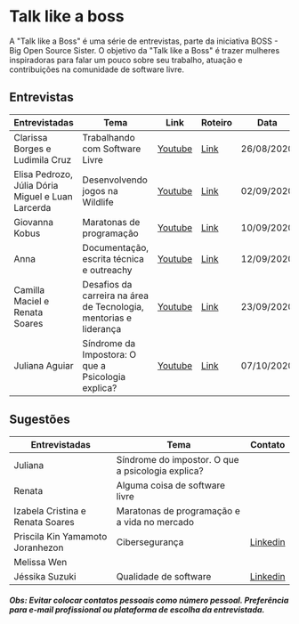 # Talk like a boss

A "Talk like a Boss" é uma série de entrevistas, parte da iniciativa BOSS - Big Open Source Sister.
O objetivo da "Talk like a Boss" é trazer mulheres inspiradoras para falar um pouco sobre seu trabalho,
atuação e contribuições na comunidade de software livre.

## Entrevistas
| Entrevistadas   | Tema                                   | Link    | Roteiro | Data |
| --------------- | -------------------------------------- | ------- | ------- | ---- |
| Clarissa Borges e Ludimila Cruz | Trabalhando com Software Livre | [Youtube](https://youtu.be/VLYOrJexZGI)  | [Link](https://github.com/BOSS-BigOpenSourceSister/BigSister/blob/main/talk_like_a_boss/roteiros/doc_opensource_clarissaeludi.md)| 26/08/2020 |
| Elisa Pedrozo, Júlia Dória Miguel e Luan Larcerda | Desenvolvendo jogos na Wildlife | [Youtube](https://youtu.be/6du9815E5eM)  | [Link](https://github.com/BOSS-BigOpenSourceSister/BigSister/blob/main/talk_like_a_boss/roteiros/doc_wildlife.md)| 02/09/2020 |
| Giovanna Kobus  | Maratonas de programação | [Youtube](https://youtu.be/SmfqY9EsXUg)  | [Link](https://github.com/BOSS-BigOpenSourceSister/BigSister/blob/main/talk_like_a_boss/roteiros/maratona_giovanna.md) | 10/09/2020 |
| Anna | Documentação, escrita técnica e outreachy | [Youtube](https://www.youtube.com/watch?v=QgcXR94SMtA&list=PLFFHHqnY3q2FLjtGKYuI-V-z9u7jzBOb_&index=4&t=1s)  | [Link](https://github.com/BOSS-BigOpenSourceSister/BigSister/blob/main/talk_like_a_boss/roteiros/doc_outreachy_anna.md) | 12/09/2020 |
| Camilla Maciel e Renata Soares | Desafios da carreira na área de Tecnologia, mentorias e liderança | [Youtube](https://www.youtube.com/watch?v=YQMH11KXDCA&feature=youtu.be)  | [Link](https://github.com/BOSS-BigOpenSourceSister/BigSister/blob/main/talk_like_a_boss/roteiros/doc_carreira_renataecamila.md) | 23/09/2020 |
| Juliana Aguiar | Síndrome da Impostora: O que a Psicologia explica? | [Youtube](https://www.youtube.com/watch?v=NzvxaDmyRpc)  | [Link](https://github.com/BOSS-BigOpenSourceSister/BigSister/blob/main/talk_like_a_boss/roteiros/doc_sindromedaimpostora.md) | 07/10/2020 |

## Sugestões
| Entrevistadas   | Tema                                   | Contato |
| --------------- | -------------------------------------- | ------- |
| Juliana   | Síndrome do impostor. O que a psicologia explica? |  |
| Renata  | Alguma coisa de software livre |  |
| Izabela Cristina e Renata Soares | Maratonas de programação e a vida no mercado |  |
| Priscila Kin Yamamoto Joranhezon | Cibersegurança | [Linkedin](https://br.linkedin.com/in/priscila-kin-joranhezon-2583abb7) |
| Melissa Wen | | |
| Jéssika Suzuki | Qualidade de software | [Linkedin](https://www.linkedin.com/in/jessica-suzuki-418769142/)|

 ##### Obs: Evitar colocar contatos pessoais como número pessoal. Preferência para e-mail profissional ou plataforma de escolha da entrevistada.
